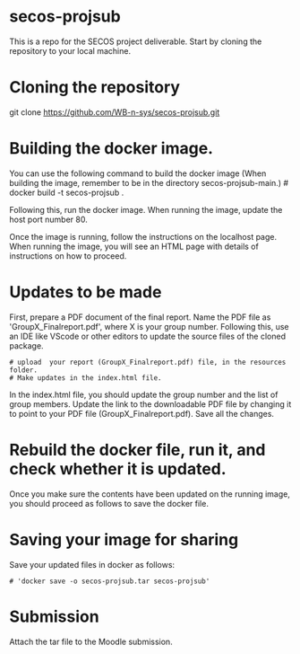 # secos-projsub
This is a repo for the SECOS project deliverable.
Start by cloning the repository to your local machine.

# Cloning the repository
git clone https://github.com/WB-n-sys/secos-projsub.git

# Building the docker image.
You can use the following command to build the docker image (When building the image, remember to be in the directory secos-projsub-main.)
    # docker build -t secos-projsub .


Following this, run the docker image. When running the image, update the host port number 80.

Once the image is running, follow the instructions on the localhost page. When running the image, you will see an HTML page with details of instructions on how to proceed.

# Updates to be made
 First, prepare a PDF document of the final report. Name the PDF file as 'GroupX_Finalreport.pdf', where X is your group number.
 Following this, use  an IDE like VScode or other editors to update the source files of the cloned package.

    # upload  your report (GroupX_Finalreport.pdf) file, in the resources folder.
    # Make updates in the index.html file. 

In the index.html file, you should update the group number and the list of group members.
Update the link to the downloadable PDF file by changing it to point to your PDF file (GroupX_Finalreport.pdf).
Save all the changes.

# Rebuild the docker file, run it, and check whether it is updated.

Once you make sure the contents have been updated on the running image, you should proceed as follows to save the docker file.
# Saving your image for sharing
Save your updated files in docker as follows:

    # 'docker save -o secos-projsub.tar secos-projsub'

 # Submission 

 Attach the tar file to the Moodle submission.

